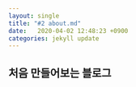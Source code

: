 ```yaml
---
layout:	single
title: "#2 about.md"
date:	2020-04-02 12:48:23 +0900
categories: jekyll update
---
```


## 처음 만들어보는 블로그

